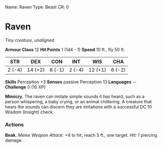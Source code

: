 Name: Raven
Type: Beast
CR: 0

# Raven
_Tiny creature, unaligned_

**Armour Class** 12
**Hit Points** 1 (1d4 - 1)
**Speed** 10 ft., fly 50 ft.

| STR     | DEX     | CON     | INT     | WIS     | CHA     |
|---------|---------|---------|---------|---------|---------|
| 2 (-4)  | 14 (+2) | 8 (-1)  | 2 (-4)  | 12 (+1) | 6 (-2)  |  

**Skills** Perception +3
**Senses** passive Perception 13
**Languages** --
**Challenge** 0 (10 XP)

**Mimicry.** The raven can imitate simple sounds it has heard, such as a person whispering, a baby crying, or an animal chittering. A creature that hears the sounds can discern they are imitations with a successful DC 10 Wisdom (Insight) check.

### Actions 
**Beak.** _Melee Weapon Attack:_ +4 to hit, reach 5 ft., one target. _Hit:_ 1 piercing damage.